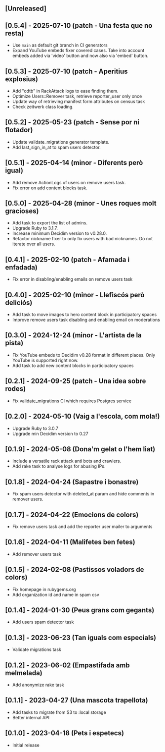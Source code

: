 ## [Unreleased]

## [0.5.4] - 2025-07-10 (patch - Una festa que no resta)

- Use `main` as default git branch in CI generators
- Expand YouTube embeds fixer covered cases. Take into account embeds added via 'video' button and now also via 'embed' button.

## [0.5.3] - 2025-07-10 (patch - Aperitius explosius)

- Add "cdtb" in RackAttack logs to ease finding them.
- Optimize Users::Remover task, retrieve reporter_user only once
- Update way of retrieving manifest form attributes on census task
- Check zeitwerk class loading.

## [0.5.2] - 2025-05-23 (patch - Sense por ni flotador)

- Update validate_migrations generator template.
- Add last_sign_in_at to spam users detector.

## [0.5.1] - 2025-04-14 (minor - Diferents però igual)

- Add remove ActionLogs of users on remove users task.
- Fix error on add content blocks task.

## [0.5.0] - 2025-04-28 (minor - Unes roques molt gracioses)

- Add task to export the list of admins.
- Upgrade Ruby to 3.1.7.
- Increase minimum Decidim version to v0.28.0.
- Refactor nickname fixer to only fix users with bad nicknames. Do not iterate over all users.

## [0.4.1] - 2025-02-10 (patch -  Afamada i enfadada)

- Fix error in disabling/enabling emails on remove users task

## [0.4.0] - 2025-02-10 (minor - Llefiscós però deliciós)

- Add task to move images to hero content block in participatory spaces
- Improve remove users task disabling and enabling email on moderations

## [0.3.0] - 2024-12-24 (minor - L'artista de la pista)

- Fix YouTube embeds to Decidim v0.28 format in different places. Only YouTube is supported right now.
- Add task to add new content blocks in participatory spaces

## [0.2.1] - 2024-09-25 (patch - Una idea sobre rodes)

- Fix validate_migrations CI which requires Postgres service

## [0.2.0] - 2024-05-10 (Vaig a l'escola, com mola!)

- Upgrade Ruby to 3.0.7
- Upgrade min Decidim version to 0.27

## [0.1.9] - 2024-05-08 (Dona'm gelat o l'hem liat)

- Include a versatile rack attack anti bots and crawlers.
- Add rake task to analyse logs for abusing IPs.

## [0.1.8] - 2024-04-24 (Sapastre i bonastre)

- Fix spam users detector with deleted_at param and hide comments in remover users.

## [0.1.7] - 2024-04-22 (Emocions de colors)

- Fix remove users task and add the reporter user mailer to arguments

## [0.1.6] - 2024-04-11 (Malifetes ben fetes)

- Add remover users task

## [0.1.5] - 2024-02-08 (Pastissos voladors de colors)

- Fix homepage in rubygems.org
- Add organization id and name in spam csv

## [0.1.4] - 2024-01-30 (Peus grans com gegants)

- Add users spam detector task

## [0.1.3] - 2023-06-23 (Tan iguals com especials)

- Validate migrations task

## [0.1.2] - 2023-06-02 (Empastifada amb melmelada)

- Add anonymize rake task

## [0.1.1] - 2023-04-27 (Una mascota trapellota)

- Add tasks to migrate from S3 to :local storage
- Better internal API

## [0.1.0] - 2023-04-18 (Pets i espetecs)

- Initial release
